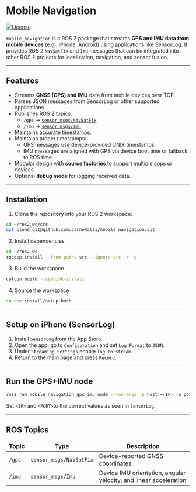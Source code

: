 # Mobile Navigation

[![License](https://img.shields.io/badge/license-BSD--3--Clause-blue.svg)](LICENSE)

`mobile_navigation` is a ROS 2 package that streams **GPS and IMU data from mobile devices** (e.g., iPhone, Android) using applications like SensorLog. It provides ROS 2 `NavSatFix` and `Imu` messages that can be integrated into other ROS 2 projects for localization, navigation, and sensor fusion.

---

## Features

- Streams **GNSS (GPS) and IMU** data from mobile devices over TCP.
- Parses JSON messages from SensorLog or other supported applications.
- Publishes ROS 2 topics:
  - `/gps` → [`sensor_msgs/NavSatFix`](https://docs.ros2.org/latest/api/sensor_msgs/msg/NavSatFix.html)
  - `/imu` → [`sensor_msgs/Imu`](https://docs.ros2.org/latest/api/sensor_msgs/msg/Imu.html)
- Maintains accurate timestamps:
- Maintains proper timestamps:
  - GPS messages use device-provided UNIX timestamps.
  - IMU messages are aligned with GPS via device boot time or fallback to ROS time.
- Modular design with **source factories** to support multiple apps or devices.
- Optional **debug mode** for logging received data.

---

## Installation

1. Clone the repository into your ROS 2 workspace:

```bash
cd ~/ros2_ws/src
git clone git@github.com:JarnoRalli/mobile_navigation.git
```

2. Install dependencies

```bash
cd ~/ros2_ws
rosdep install --from-paths src --ignore-src -r -y
```

3. Build the workspace

```bash
colcon build --symlink-install
```

4. Source the workspace

```bash
source install/setup.bash
```

---

## Setup on iPhone (SensorLog)

1. Install `SensorLog` from the App Store.
2. Open the app, go to `Configuration` and set `Log Format` to `JSON`.
3. Under `Streaming Settings` enable `log to stream`.
4. Return to the main page and press `Record`.

---

## Run the GPS+IMU node

```bash
ros2 run mobile_navigation gps_imu_node --ros-args -p host:=<IP> -p port:=<PORT> -p debug:=True
```

Set `<IP>` and `<PORT>`to the correct values as seen in `SensorLog`.

---

## ROS Topics

| Topic | Type | Description |
|-------|------|-------------|
| `/gps` | `sensor_msgs/NavSatFix` | Device-reported GNSS coordinates |
| `/imu` | `sensor_msgs/Imu` | Device IMU orientation, angular velocity, and linear acceleration |

